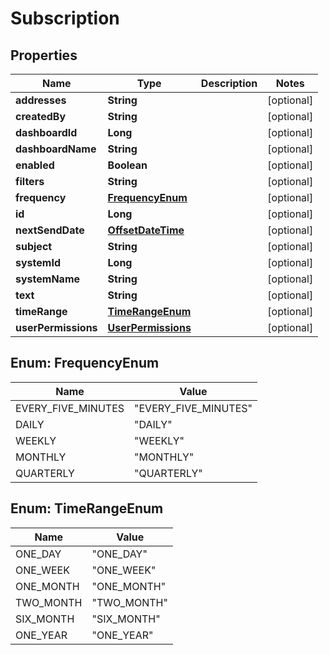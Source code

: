 # Subscription

## Properties
| Name                | Type                                      | Description | Notes      |
| ------------------- | ----------------------------------------- | ----------- | ---------- |
| **addresses**       | **String**                                |             | [optional] |
| **createdBy**       | **String**                                |             | [optional] |
| **dashboardId**     | **Long**                                  |             | [optional] |
| **dashboardName**   | **String**                                |             | [optional] |
| **enabled**         | **Boolean**                               |             | [optional] |
| **filters**         | **String**                                |             | [optional] |
| **frequency**       | [**FrequencyEnum**](#FrequencyEnum)       |             | [optional] |
| **id**              | **Long**                                  |             | [optional] |
| **nextSendDate**    | [**OffsetDateTime**](OffsetDateTime.md)   |             | [optional] |
| **subject**         | **String**                                |             | [optional] |
| **systemId**        | **Long**                                  |             | [optional] |
| **systemName**      | **String**                                |             | [optional] |
| **text**            | **String**                                |             | [optional] |
| **timeRange**       | [**TimeRangeEnum**](#TimeRangeEnum)       |             | [optional] |
| **userPermissions** | [**UserPermissions**](UserPermissions.md) |             | [optional] |

<a name="FrequencyEnum"></a>
## Enum: FrequencyEnum
| Name               | Value                          |
| ------------------ | ------------------------------ |
| EVERY_FIVE_MINUTES | &quot;EVERY_FIVE_MINUTES&quot; |
| DAILY              | &quot;DAILY&quot;              |
| WEEKLY             | &quot;WEEKLY&quot;             |
| MONTHLY            | &quot;MONTHLY&quot;            |
| QUARTERLY          | &quot;QUARTERLY&quot;          |

<a name="TimeRangeEnum"></a>
## Enum: TimeRangeEnum
| Name      | Value                 |
| --------- | --------------------- |
| ONE_DAY   | &quot;ONE_DAY&quot;   |
| ONE_WEEK  | &quot;ONE_WEEK&quot;  |
| ONE_MONTH | &quot;ONE_MONTH&quot; |
| TWO_MONTH | &quot;TWO_MONTH&quot; |
| SIX_MONTH | &quot;SIX_MONTH&quot; |
| ONE_YEAR  | &quot;ONE_YEAR&quot;  |
